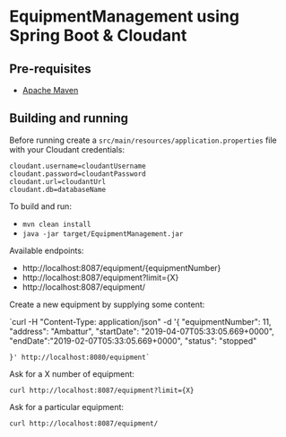 # EquipmentManagement using Spring Boot & Cloudant

## Pre-requisites

* [Apache Maven](https://maven.apache.org/)

## Building and running

Before running create a `src/main/resources/application.properties` file with your Cloudant credentials:

~~~
cloudant.username=cloudantUsername
cloudant.password=cloudantPassword
cloudant.url=cloudantUrl
cloudant.db=databaseName
~~~

To build and run:

* `mvn clean install`
* `java -jar target/EquipmentManagement.jar`

Available endpoints:
* http://localhost:8087/equipment/{equipmentNumber}
* http://localhost:8087/equipment?limit={X}
* http://localhost:8087/equipment/


Create a new equipment by supplying some content:

`curl -H "Content-Type: application/json" -d '{
		"equipmentNumber": 11,
        "address": "Ambattur",
        "startDate": "2019-04-07T05:33:05.669+0000",
        "endDate":"2019-02-07T05:33:05.669+0000",
        "status": "stopped"
        
    }' http://localhost:8080/equipment`

Ask for a X number of equipment:

`curl http://localhost:8087/equipment?limit={X}`

Ask for a particular equipment:

`curl http://localhost:8087/equipment/`
